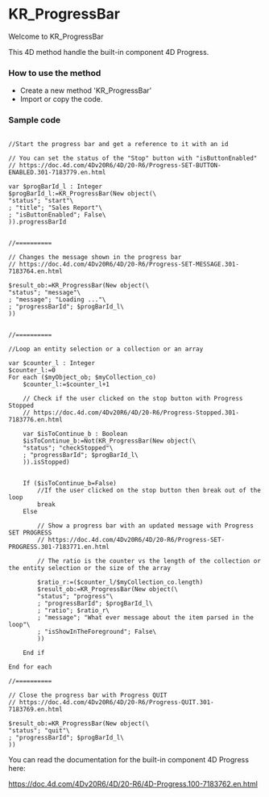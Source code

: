 # KR_ProgressBar


Welcome to KR_ProgressBar 

This 4D method handle the built-in component 4D Progress.

### How to use the method

* Create a new method 'KR_ProgressBar' 
* Import or copy the code.
 
### Sample code

```4d

//Start the progress bar and get a reference to it with an id// You can set the status of the "Stop" button with "isButtonEnabled"// https://doc.4d.com/4Dv20R6/4D/20-R6/Progress-SET-BUTTON-ENABLED.301-7183779.en.htmlvar $progBarId_l : Integer$progBarId_l:=KR_ProgressBar(New object(\"status"; "start"\; "title"; "Sales Report"\; "isButtonEnabled"; False\)).progressBarId//==========// Changes the message shown in the progress bar// https://doc.4d.com/4Dv20R6/4D/20-R6/Progress-SET-MESSAGE.301-7183764.en.html$result_ob:=KR_ProgressBar(New object(\"status"; "message"\; "message"; "Loading ..."\; "progressBarId"; $progBarId_l\))//==========//Loop an entity selection or a collection or an arrayvar $counter_l : Integer$counter_l:=0For each ($myObject_ob; $myCollection_co)	$counter_l:=$counter_l+1		// Check if the user clicked on the stop button with Progress Stopped	// https://doc.4d.com/4Dv20R6/4D/20-R6/Progress-Stopped.301-7183776.en.html		var $isToContinue_b : Boolean	$isToContinue_b:=Not(KR_ProgressBar(New object(\	"status"; "checkStopped"\	; "progressBarId"; $progBarId_l\	)).isStopped)			If ($isToContinue_b=False)		//If the user clicked on the stop button then break out of the loop		break	Else 				// Show a progress bar with an updated message with Progress SET PROGRESS		// https://doc.4d.com/4Dv20R6/4D/20-R6/Progress-SET-PROGRESS.301-7183771.en.html				// The ratio is the counter vs the length of the collection or the entity selection or the size of the array				$ratio_r:=($counter_l/$myCollection_co.length)		$result_ob:=KR_ProgressBar(New object(\		"status"; "progress"\		; "progressBarId"; $progBarId_l\		; "ratio"; $ratio_r\		; "message"; "What ever message about the item parsed in the loop"\		; "isShowInTheForeground"; False\		))			End if 	End for each //==========// Close the progress bar with Progress QUIT// https://doc.4d.com/4Dv20R6/4D/20-R6/Progress-QUIT.301-7183769.en.html$result_ob:=KR_ProgressBar(New object(\"status"; "quit"\; "progressBarId"; $progBarId_l\))

```

You can read the documentation for the built-in component 4D Progress here:

https://doc.4d.com/4Dv20R6/4D/20-R6/4D-Progress.100-7183762.en.html


